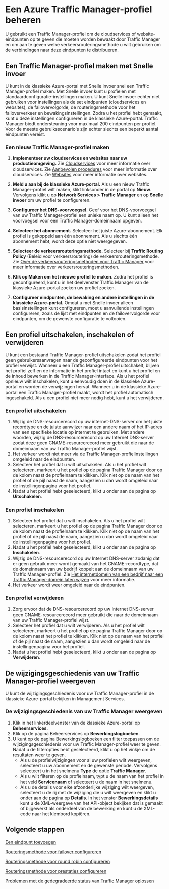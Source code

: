 <properties
   pageTitle="Azure Traffic Manager-profielen beheren | Microsoft Azure"
   description="In dit artikel wordt uitgelegd hoe u de geschiedenis van een Azure Traffic Manager-profiel maakt, uitschakelt, inschakelt, verwijdert en weergeeft."
   services="traffic-manager"
   documentationCenter=""
   authors="joaoma"
   manager="carmonm"
   editor="tysonn" />
<tags
   ms.service="traffic-manager"
   ms.devlang="na"
   ms.topic="hero-article"
   ms.tgt_pltfrm="na"
   ms.workload="infrastructure-services"
   ms.date="03/17/2016"
   ms.author="joaoma" />

# Een Azure Traffic Manager-profiel beheren

U gebruikt een Traffic Manager-profiel om de cloudservices of website-eindpunten op te geven die moeten worden bewaakt door Traffic Manager en om aan te geven welke verkeersrouteringsmethode u wilt gebruiken om de verbindingen naar deze eindpunten te distribueren.

## Een Traffic Manager-profiel maken met Snelle invoer

U kunt in de klassieke Azure-portal met Snelle invoer snel een Traffic Manager-profiel maken. Met Snelle invoer kunt u profielen met standaardconfiguratie-instellingen maken. U kunt Snelle invoer echter niet gebruiken voor instellingen als de set eindpunten (cloudservices en websites), de failovervolgorde, de routeringsmethode voor het failoververkeer en bewakingsinstellingen. Zodra u het profiel hebt gemaakt, kunt u deze instellingen configureren in de klassieke Azure-portal. Traffic Manager biedt ondersteuning voor maximaal 200 eindpunten per profiel. Voor de meeste gebruiksscenario's zijn echter slechts een beperkt aantal eindpunten vereist. 

### Een nieuw Traffic Manager-profiel maken

1. **Implementeer uw cloudservices en websites naar uw productieomgeving.** Zie [Cloudservices](http://go.microsoft.com/fwlink/p/?LinkId=314074) voor meer informatie over cloudservices. Zie [Aanbevolen procedures](https://msdn.microsoft.com/library/azure/5229dd1c-5a91-4869-8522-bed8597d9cf5#bkmk_TrafficManagerBestPracticesProfile) voor meer informatie over cloudservices. Zie [Websites](http://go.microsoft.com/fwlink/p/?LinkId=393327) voor meer informatie over websites.

2. **Meld u aan bij de klassieke Azure-portal.** Als u een nieuw Traffic Manager-profiel wilt maken, klikt linksonder in de portal op **Nieuw**. Vervolgens klikt u op **Network Services > Traffic Manager** en op **Snelle invoer** om uw profiel te configureren.
3. **Configureer het DNS-voorvoegsel.** Geef voor het DNS-voorvoegsel van uw Traffic Manager-profiel een unieke naam op. U kunt alleen het voorvoegsel voor een Traffic Manager-domeinnaam opgeven.
4. **Selecteer het abonnement.** Selecteer het juiste Azure-abonnement. Elk profiel is gekoppeld aan één abonnement. Als u slechts één abonnement hebt, wordt deze optie niet weergegeven.
5. **Selecteer de verkeersrouteringsmethode.** Selecteer bij **Traffic Routing Policy** (Beleid voor verkeersroutering) de verkeersrouteringsmethode. Zie [Over de verkeersrouteringsmethoden voor Traffic Manager](traffic-manager-routing-methods.md) voor meer informatie over verkeersrouteringsmethoden.
6. **Klik op Maken om het nieuwe profiel te maken**. Zodra het profiel is geconfigureerd, kunt u in het deelvenster Traffic Manager van de klassieke Azure-portal zoeken uw profiel zoeken.
7. **Configureer eindpunten, de bewaking en andere instellingen in de klassieke Azure-portal.** Omdat u met Snelle invoer alleen basisinstellingen kunt configureren, moet u aanvullende instellingen configureren, zoals de lijst met eindpunten en de failovervolgorde voor eindpunten, om de gewenste configuratie te voltooien. 


## Een profiel uitschakelen, inschakelen of verwijderen

U kunt een bestaand Traffic Manager-profiel uitschakelen zodat het profiel geen gebruikersaanvragen naar de geconfigureerde eindpunten voor het profiel verwijst. Wanneer u een Traffic Manager-profiel uitschakelt, blijven het profiel zelf en de informatie in het profiel intact en kunt u het profiel en de inhoud bewerken in de Traffic Manager-interface. Als u het profiel opnieuw wilt inschakelen, kunt u eenvoudig doen in de klassieke Azure-portal en worden de verwijzingen hervat. Wanneer u in de klassieke Azure-portal een Traffic Manager-profiel maakt, wordt het profiel automatisch ingeschakeld. Als u een profiel niet meer nodig hebt, kunt u het verwijderen.

### Een profiel uitschakelen

1. Wijzig de DNS-resourcerecord op uw internet-DNS-server om het juiste recordtype en de juiste aanwijzer naar een andere naam of het IP-adres van een specifieke locatie op internet te gebruiken. Met andere woorden, wijzig de DNS-resourcerecord op uw Internet DNS-server zodat deze geen CNAME-resourcerecord meer gebruikt die naar de domeinnaam van uw Traffic Manager-profiel wijst.
2. Het verkeer wordt niet meer via de Traffic Manager-profielinstellingen omgeleid naar de eindpunten.
3. Selecteer het profiel dat u wilt uitschakelen. Als u het profiel wilt selecteren, markeert u het profiel op de pagina Traffic Manager door op de kolom naast de profielnaam te klikken. Klik niet op de naam van het profiel of de pijl naast de naam, aangezien u dan wordt omgeleid naar de instellingenpagina voor het profiel.
4. Nadat u het profiel hebt geselecteerd, klikt u onder aan de pagina op **Uitschakelen**.

### Een profiel inschakelen

1. Selecteer het profiel dat u wilt inschakelen. Als u het profiel wilt selecteren, markeert u het profiel op de pagina Traffic Manager door op de kolom naast de profielnaam te klikken. Klik niet op de naam van het profiel of de pijl naast de naam, aangezien u dan wordt omgeleid naar de instellingenpagina voor het profiel.
2. Nadat u het profiel hebt geselecteerd, klikt u onder aan de pagina op **Inschakelen**.
3. Wijzig de DNS-resourcerecord op uw Internet DNS-server zodanig dat er geen gebruik meer wordt gemaakt van het CNAME-recordtype, dat de domeinnaam van uw bedrijf koppelt aan de domeinnaam van uw Traffic Manager-profiel. Zie [Het internetdomein van een bedrijf naar een Traffic Manager-domein laten wijzen](traffic-manager-point-internet-domain.md) voor meer informatie.
4. Het verkeer wordt weer omgeleid naar de eindpunten.

### Een profiel verwijderen

1. Zorg ervoor dat de DNS-resourcerecord op uw Internet DNS-server geen CNAME-resourcerecord meer gebruikt die naar de domeinnaam van uw Traffic Manager-profiel wijst.
2. Selecteer het profiel dat u wilt verwijderen. Als u het profiel wilt selecteren, markeert u het profiel op de pagina Traffic Manager door op de kolom naast het profiel te klikken. Klik niet op de naam van het profiel of de pijl naast de naam, aangezien u dan wordt omgeleid naar de instellingenpagina voor het profiel.
4. Nadat u het profiel hebt geselecteerd, klikt u onder aan de pagina op **Verwijderen**.

## De wijzigingsgeschiedenis van uw Traffic Manager-profiel weergeven

U kunt de wijzigingsgeschiedenis voor uw Traffic Manager-profiel in de klassieke Azure-portal bekijken in Management Services.

### De wijzigingsgeschiedenis van uw Traffic Manager weergeven

1. Klik in het linkerdeelvenster van de klassieke Azure-portal op **Beheerservices**.
2. Klik op de pagina Beheerservices op **Bewerkingslogboeken**.
3. U kunt op de pagina Bewerkingslogboeken een filter toepassen om de wijzigingsgeschiedenis voor uw Traffic Manager-profiel weer te geven. Nadat u de filteropties hebt geselecteerd, klikt u op het vinkje om de resultaten weer te geven.
   - Als u de profielwijzigingen voor al uw profielen wilt weergeven, selecteert u uw abonnement en de gewenste periode. Vervolgens selecteert u in het snelmenu **Type** de optie **Traffic Manager**.
   - Als u wilt filteren op de profielnaam, typt u de naam van het profiel in het veld **Servicenaam** of selecteert u de naam in het snelmenu.
   - Als u de details voor elke afzonderlijke wijziging wilt weergeven, selecteert u de rij met de wijziging die u wilt weergeven en klikt u onder aan de pagina op **Details**. In het venster **Bewerkingsdetails** kunt u de XML-weergave van het API-object bekijken dat is gemaakt of bijgewerkt als onderdeel van de bewerking en kunt u de XML-code naar het klembord kopiëren.


## Volgende stappen

[Een eindpunt toevoegen](traffic-manager-endpoints.md)

[Routeringsmethode voor failover configureren](traffic-manager-configure-failover-routing-method.md)

[Routeringsmethode voor round robin configureren](traffic-manager-configure-round-robin-routing-method.md)

[Routeringsmethode voor prestaties configureren](traffic-manager-configure-performance-routing-method.md)

[Problemen met de gedegradeerde status van Traffic Manager oplossen](traffic-manager-troubleshooting-degraded.md)


<!--HONumber=Jun16_HO2-->


